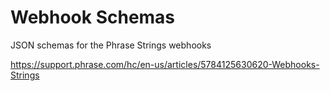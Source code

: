 # Webhook Schemas

JSON schemas for the Phrase Strings webhooks

https://support.phrase.com/hc/en-us/articles/5784125630620-Webhooks-Strings



